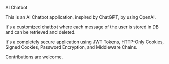 
AI Chatbot

This is an AI Chatbot application, inspired by ChatGPT, by using OpenAI.

It's a customized chatbot where each message of the user is stored in DB and can be retrieved and deleted.

It's a completely secure application using JWT Tokens, HTTP-Only Cookies, Signed Cookies, Password Encryption, and Middleware Chains.

Contributions are welcome.


